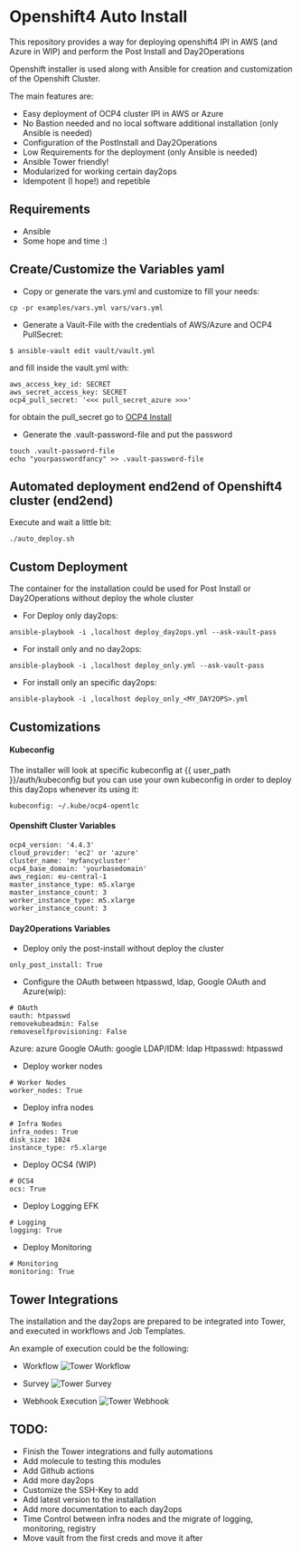# Openshift4 Auto Install

This repository provides a way for deploying openshift4 IPI in AWS (and Azure in WIP)
and perform the Post Install and Day2Operations

Openshift installer is used along with Ansible for creation and customization of the Openshift Cluster.

The main features are:

* Easy deployment of OCP4 cluster IPI in AWS or Azure
* No Bastion needed and no local software additional installation (only Ansible is needed)
* Configuration of the PostInstall and Day2Operations
* Low Requirements for the deployment (only Ansible is needed)
* Ansible Tower friendly!
* Modularized for working certain day2ops
* Idempotent (I hope!) and repetible

## Requirements

* Ansible
* Some hope and time :)

## Create/Customize the Variables yaml

* Copy or generate the vars.yml and customize to fill your needs:

```
cp -pr examples/vars.yml vars/vars.yml
```

* Generate a Vault-File with the credentials of AWS/Azure and OCP4 PullSecret:

```
$ ansible-vault edit vault/vault.yml
```

and fill inside the vault.yml with:

```
aws_access_key_id: SECRET
aws_secret_access_key: SECRET
ocp4_pull_secret: '<<< pull_secret_azure >>>'
```

for obtain the pull_secret go to [OCP4 Install](https://cloud.redhat.com/openshift/install)

* Generate the .vault-password-file and put the password

```
touch .vault-password-file
echo "yourpasswordfancy" >> .vault-password-file
```

## Automated deployment end2end of Openshift4 cluster (end2end)

Execute and wait a little bit:

```
./auto_deploy.sh
```

## Custom Deployment

The container for the installation could be used for Post Install or Day2Operations without deploy the whole cluster

* For Deploy only day2ops:

```
ansible-playbook -i ,localhost deploy_day2ops.yml --ask-vault-pass
```

* For install only and no day2ops:

```
ansible-playbook -i ,localhost deploy_only.yml --ask-vault-pass
```

* For install only an specific day2ops:

```
ansible-playbook -i ,localhost deploy_only_<MY_DAY2OPS>.yml
```

## Customizations

#### Kubeconfig

The installer will look at specific kubeconfig at {{ user_path }}/auth/kubeconfig but you can use
your own kubeconfig in order to deploy this day2ops whenever its using it:

```
kubeconfig: ~/.kube/ocp4-opentlc
```

#### Openshift Cluster Variables

```
ocp4_version: '4.4.3'
cloud_provider: 'ec2' or 'azure'
cluster_name: 'myfancycluster'
ocp4_base_domain: 'yourbasedomain'
aws_region: eu-central-1
master_instance_type: m5.xlarge
master_instance_count: 3
worker_instance_type: m5.xlarge
worker_instance_count: 3
```

#### Day2Operations Variables

* Deploy only the post-install without deploy the cluster

```
only_post_install: True
```

* Configure the OAuth between htpasswd, ldap, Google OAuth and Azure(wip):

```
# OAuth
oauth: htpasswd
removekubeadmin: False
removeselfprovisioning: False
```

Azure: azure
Google OAuth: google
LDAP/IDM: ldap
Htpasswd: htpasswd

* Deploy worker nodes

```
# Worker Nodes
worker_nodes: True
```

* Deploy infra nodes

```
# Infra Nodes
infra_nodes: True
disk_size: 1024
instance_type: r5.xlarge
```

* Deploy OCS4 (WIP)

```
# OCS4
ocs: True
```

* Deploy Logging EFK

```
# Logging
logging: True
```

* Deploy Monitoring

```
# Monitoring
monitoring: True
```

## Tower Integrations

The installation and the day2ops are prepared to be integrated into Tower, and executed in workflows
and Job Templates.

An example of execution could be the following:

* Workflow
![Tower Workflow](/pics/tower1.png)

* Survey
![Tower Survey](/pics/tower2.png)

* Webhook Execution
![Tower Webhook](/pics/tower3.png)

## TODO:

* Finish the Tower integrations and fully automations
* Add molecule to testing this modules
* Add Github actions
* Add more day2ops
* Customize the SSH-Key to add
* Add latest version to the installation
* Add more documentation to each day2ops
* Time Control between infra nodes and the migrate of logging, monitoring, registry
* Move vault from the first creds and move it after
